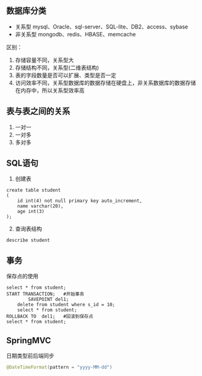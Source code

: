 ## 数据库分类
- 关系型
mysql、Oracle、sql-server、SQL-lite、DB2、access、sybase
- 非关系型
mongodb、redis、HBASE、memcache

区别：
1. 存储容量不同，关系型大
2. 存储结构不同，关系型(二维表结构)
3. 表的字段数量是否可以扩展、类型是否一定
4. 访问效率不同，关系型数据库的数据存储在硬盘上，非关系数据库的数据存储在内存中，所以关系型效率高

## 表与表之间的关系
1. 一对一
2. 一对多
3. 多对多

## SQL语句
1. 创建表
```
create table student
(
    id int(4) not null primary key auto_increment,
    name varchar(20),
    age int(3)
);
```
2. 查询表结构
```
describe student
```

## 事务
保存点的使用
```
select * from student;
START TRANSACTION;   #开始事务
		SAVEPOINT del1;
    delete from student where s_id = 10;
    select * from student;
ROLLBACK TO  del1;   #回滚到保存点
select * from student;
```

## SpringMVC
日期类型前后端同步
```java
@DateTimeFormat(pattern = "yyyy-MM-dd")
```